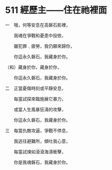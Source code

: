 # 511 經歷主——住在祂裡面

一　哦，何等安息在高磐石影裡，

　　我魂在爭戰和憂患中投依，

　　雖犯罪﹑疲勞，我仍願來歸你，

　　你這永久磐石，我藏身於你。

（和）藏身於你，藏身於你，

　　你這永久磐石，我藏身於你。

二　正當憂傷時刻或平靜安息，

　　每當試探來臨施展它暴力，

　　或當人生風暴狂濤的攻擊，

　　你這永久磐石，我藏身於你。

三　每當仇敵攻逼，爭戰不停息，

　　我逃往避難所，傾吐我心意，

　　每當試煉如滾滾海濤衝擊，

　　你是我魂磐石，我藏身於你。

